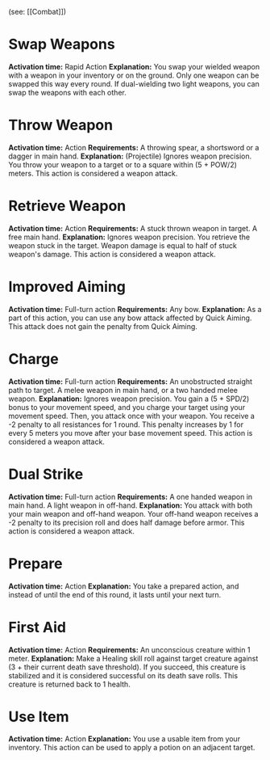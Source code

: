 (see: [[Combat]])

# Swap Weapons
**Activation time:** Rapid Action
**Explanation:**
	You swap your wielded weapon with a weapon in your inventory or on the ground. Only one weapon can be swapped this way every round.
	If dual-wielding two light weapons, you can swap the weapons with each other.

# Throw Weapon
**Activation time:** Action
**Requirements:** 
	A throwing spear, a shortsword or a dagger in main hand.
**Explanation:** 
	(Projectile)
	Ignores weapon precision.
	You throw your weapon to a target or to a square within (5 + POW/2) meters.
	This action is considered a weapon attack.

# Retrieve Weapon
**Activation time:** Action
**Requirements:**
	A stuck thrown weapon in target. 
	A free main hand.
**Explanation:**
	Ignores weapon precision.
	You retrieve the weapon stuck in the target.
	Weapon damage is equal to half of stuck weapon's damage.
	This action is considered a weapon attack.

# Improved Aiming
**Activation time:** Full-turn action
**Requirements:**
	Any bow.
**Explanation:**
	As a part of this action, you can use any bow attack affected by Quick Aiming. This attack does not gain the penalty from Quick Aiming.

# Charge
**Activation time:** Full-turn action
**Requirements:** 
	An unobstructed straight path to target.
	A melee weapon in main hand, or a two handed melee weapon.
**Explanation:** 
	Ignores weapon precision.
	You gain a (5 + SPD/2) bonus to your movement speed, and you charge your target using your movement speed. Then, you attack once with your weapon.
	You receive a -2 penalty to all resistances for 1 round.
	This penalty increases by 1 for every 5 meters you move after your base movement speed.
	This action is considered a weapon attack.

# Dual Strike
**Activation time:** Full-turn action
**Requirements:** 
	A one handed weapon in main hand.
	A light weapon in off-hand.
**Explanation:** 
	You attack with both your main weapon and off-hand weapon.
	Your off-hand weapon receives a -2 penalty to its precision roll and does half damage before armor. 
	This action is considered a weapon attack.

# Prepare
**Activation time:** Action
**Explanation:** 
	You take a prepared action, and instead of until the end of this round, it lasts until your next turn.

# First Aid
**Activation time:** Action
**Requirements:** 
	An unconscious creature within 1 meter.
**Explanation:** 
	Make a Healing skill roll against target creature against (3 + their current death save threshold).
	If you succeed, this creature is stabilized and it is considered successful on its death save rolls. 
	This creature is returned back to 1 health.

# Use Item
**Activation time:** Action
**Explanation:** 
	You use a usable item from your inventory.
	This action can be used to apply a potion on an adjacent target.